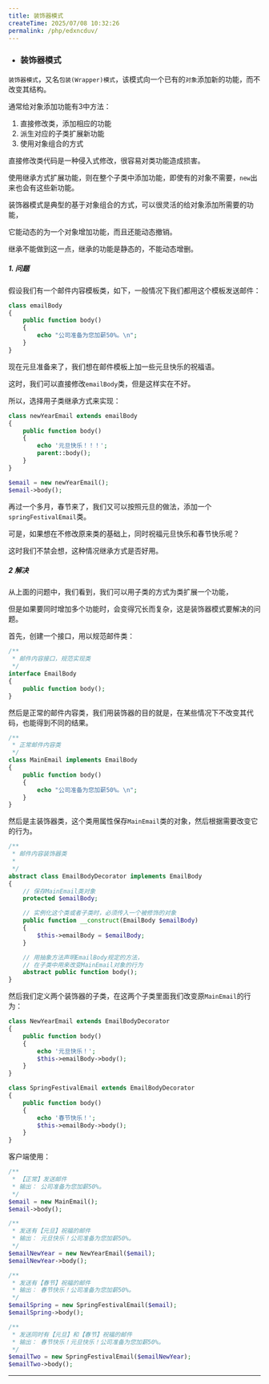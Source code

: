 ```yaml
---
title: 装饰器模式
createTime: 2025/07/08 10:32:26
permalink: /php/edxncduv/
---
```

* ### 装饰器模式

`装饰器模式`，又名`包装(Wrapper)模式`，该模式向一个已有的`对象`添加新的功能，而不改变其结构。

通常给对象添加功能有3中方法：

1. 直接修改类，添加相应的功能
2. 派生对应的子类扩展新功能
3. 使用对象组合的方式

直接修改类代码是一种侵入式修改，很容易对类功能造成损害。

使用继承方式扩展功能，则在整个子类中添加功能，即使有的对象不需要，`new`出来也会有这些新功能。

装饰器模式是典型的基于对象组合的方式，可以很灵活的给对象添加所需要的功能，

它能动态的为一个对象增加功能，而且还能动态撤销。

继承不能做到这一点，继承的功能是静态的，不能动态增删。

#####  1. 问题
假设我们有一个邮件内容模板类，如下，一般情况下我们都用这个模板发送邮件：

```php
class emailBody
{
    public function body()
    {
        echo "公司准备为您加薪50%。\n";
    }
}
```

现在元旦准备来了，我们想在邮件模板上加一些元旦快乐的祝福语。

这时，我们可以直接修改`emailBody`类，但是这样实在不好。

所以，选择用子类继承方式来实现：

```php
class newYearEmail extends emailBody
{
    public function body()
    {
        echo '元旦快乐！！！';
        parent::body();
    }
}

$email = new newYearEmail();
$email->body();
```

再过一个多月，春节来了，我们又可以按照元旦的做法，添加一个`springFestivalEmail`类。

可是，如果想在不修改原来类的基础上，同时祝福元旦快乐和春节快乐呢？

这时我们不禁会想，这种情况继承方式是否好用。

##### 2 解决

从上面的问题中，我们看到，我们可以用子类的方式为类扩展一个功能，

但是如果要同时增加多个功能时，会变得冗长而复杂，这是装饰器模式要解决的问题。

首先，创建一个接口，用以规范邮件类：

```php
/**
 * 邮件内容接口，规范实现类
 */
interface EmailBody
{
    public function body();
}
```

然后是正常的邮件内容类，我们用装饰器的目的就是，在某些情况下不改变其代码，也能得到不同的结果。

```php
/**
 * 正常邮件内容类
 */
class MainEmail implements EmailBody
{
    public function body()
    {
        echo "公司准备为您加薪50%。\n";
    }
}
```

然后是主装饰器类，这个类用属性保存`MainEmail`类的对象，然后根据需要改变它的行为。

```php
/**
 * 邮件内容装饰器类
 *
 */
abstract class EmailBodyDecorator implements EmailBody
{
    // 保存MainEmail类对象
    protected $emailBody;

    // 实例化这个类或者子类时，必须传入一个被修饰的对象
    public function __construct(EmailBody $emailBody)
    {
        $this->emailBody = $emailBody;
    }

    // 用抽象方法声明EmailBody规定的方法，
    // 在子类中用来改变MainEmail对象的行为
    abstract public function body();
}
```

然后我们定义两个装饰器的子类，在这两个子类里面我们改变原`MainEmail`的行为：

```php
class NewYearEmail extends EmailBodyDecorator
{
    public function body()
    {
        echo '元旦快乐！';
        $this->emailBody->body();
    }
}

class SpringFestivalEmail extends EmailBodyDecorator
{
    public function body()
    {
        echo '春节快乐！';
        $this->emailBody->body();
    }
}
```

客户端使用：

```php
/**
 * 【正常】发送邮件
 * 输出： 公司准备为您加薪50%。
 */
$email = new MainEmail();
$email->body();

/**
 * 发送有【元旦】祝福的邮件
 * 输出： 元旦快乐！公司准备为您加薪50%。
 */
$emailNewYear = new NewYearEmail($email);
$emailNewYear->body();

/**
 * 发送有【春节】祝福的邮件
 * 输出： 春节快乐！公司准备为您加薪50%。
 */
$emailSpring = new SpringFestivalEmail($email);
$emailSpring->body();

/**
 * 发送同时有【元旦】和【春节】祝福的邮件
 * 输出： 春节快乐！元旦快乐！公司准备为您加薪50%。
 */
$emailTwo = new SpringFestivalEmail($emailNewYear);
$emailTwo->body();
```

---